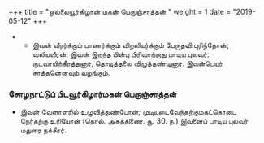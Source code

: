 ﻿+++
title = "ஒல்லையூர்கிழான் மகன் பெருஞ்சாத்தன்  "
weight = 1
date = "2019-05-12"
+++


- -  இவன் வீரர்க்கும் பாணர்க்கும் விறலியர்க்கும் பேருதவி புரிந்தோன்; வலியவீரன்; இவன் இறந்த பின்பு பிரிவாற்றாது பாடிய புலவர்: குடவாயிற்கீரத்தனார், தொடித்தலை விழுத்தண்டினார். இவன்பெயர் சாத்தனெனவும் வழங்கும். 
### சோழநாட்டுப் பிடவூர்கிழார்மகன் பெருஞ்சாத்தன்  
-  இவன் வேளாளரில் உழுவித்துண்போன்; முடியுடைவேந்தற்குமகட்கொடை நேர்தற்கு உரியோன் (தொல். அகத்திணை. சூ. 30. ந.)  இவனைப் பாடிய புலவர் மதுரை நக்கீரர். 
